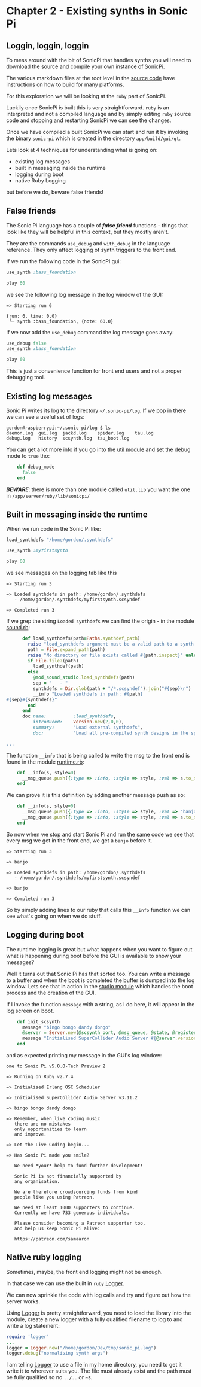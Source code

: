# Chapter 2 - Existing synths in Sonic Pi

## Loggin, loggin, loggin

To mess around with the bit of SonicPi that handles synths you will need to download the source and compile your own instance of SonicPi.

The various markdown files at the root level in the [source code](https://github.com/sonic-pi-net/sonic-pi) have instructions on how to build for many platforms.

For this exploration we will be looking at the `ruby` part of SonicPi.

Luckily once SonicPi is built this is very straightforward. `ruby` is an interpreted and not a compiled language and by simply editing `ruby` source code and stopping and restarting SonicPi we can see the changes.

Once we have compiled a built SonicPi we can start and run it by invoking the binary `sonic-pi` which is created in the directory `app/build/gui/qt`.

Lets look at 4 techniques for understanding what is going on:

* existing log messages
* built in messaging inside the runtime
* logging during boot
* native Ruby Logging

but before we do, beware false friends!

## False friends

The Sonic Pi language has a couple of ***false friend*** functions - things that look like they will be helpful in this context, but they mostly aren't.

They are the commands `use_debug` and `with_debug` in the language reference. They only affect logging of synth triggers to the front end.

If we run the following code in the SonicPI gui:

```ruby
use_synth :bass_foundation

play 60
```

we see the following log message in the log window of the GUI:

```
=> Starting run 6

{run: 6, time: 0.0}
 └─ synth :bass_foundation, {note: 60.0}
```

If we now add the `use_debug` command the log message goes away:
 
```ruby
use_debug false
use_synth :bass_foundation

play 60
```

This is just a convenience function for front end users and not a proper debugging tool.

## Existing log messages

Sonic Pi writes its log to the directory `~/.sonic-pi/log`. If we pop in there we can see a useful set of logs:

```
gordon@raspberrypi:~/.sonic-pi/log $ ls
daemon.log  gui.log  jackd.log    spider.log    tau.log
debug.log   history  scsynth.log  tau_boot.log
```
You can get a lot more info if you go into the [util module](https://github.com/sonic-pi-net/sonic-pi/blob/dev/app/server/ruby/lib/sonicpi/util.rb#L335) and set the debug mode to `true` tho:

```ruby
    def debug_mode
      false
    end
```

***BEWARE***: there is more than one module called `util.lib` you want the one in `/app/server/ruby/lib/sonicpi/`


## Built in messaging inside the runtime

When we run code in the Sonic Pi like:

```ruby
load_synthdefs "/home/gordon/.synthdefs"

use_synth :myfirstsynth

play 60
```

we see messages on the logging tab like this


```
=> Starting run 3

=> Loaded synthdefs in path: /home/gordon/.synthdefs
   - /home/gordon/.synthdefs/myfirstsynth.scsyndef

=> Completed run 3
```

If we grep the string `Loaded synthdefs` we can find the origin - in the module [sound.rb](https://github.com/sonic-pi-net/sonic-pi/blob/58164cad453458ce0795b01696987e4a2946a451/app/server/ruby/lib/sonicpi/lang/sound.rb#L3357):

```ruby
      def load_synthdefs(path=Paths.synthdef_path)
        raise "load_synthdefs argument must be a valid path to a synth design. Got an empty string." if path.empty?
        path = File.expand_path(path)
        raise "No directory or file exists called #{path.inspect}" unless File.exist? path
        if File.file?(path)
          load_synthdef(path)
        else
          @mod_sound_studio.load_synthdefs(path)
          sep = "   - "
          synthdefs = Dir.glob(path + "/*.scsyndef").join("#{sep}\n")
          __info "Loaded synthdefs in path: #{path}
#{sep}#{synthdefs}"
        end
      end
      doc name:          :load_synthdefs,
          introduced:    Version.new(2,0,0),
          summary:       "Load external synthdefs",
          doc:           "Load all pre-compiled synth designs in the specified directory. This is useful if you wish to use your own SuperCollider synthesiser designs within Sonic Pi.

...
``` 

The function `__info` that is being called to write the msg to the front end is found in the module [runtime.rb](https://github.com/sonic-pi-net/sonic-pi/blob/067a9c7ee2ec2dd839dff054a81112e50326532a/app/server/ruby/lib/sonicpi/runtime.rb#L349):

```ruby
	def __info(s, style=0)
      __msg_queue.push({:type => :info, :style => style, :val => s.to_s}) unless __system_thread_locals.get :sonic_pi_spider_silent
    end
```
We can prove it is this definition by adding another message push as so:

```ruby
	def __info(s, style=0)
      __msg_queue.push({:type => :info, :style => style, :val => "banjo"}) unless __system_thread_locals.get :sonic_pi_spider_silent
      __msg_queue.push({:type => :info, :style => style, :val => s.to_s}) unless __system_thread_locals.get :sonic_pi_spider_silent
    end
```
So now when we stop and start Sonic Pi and run the same code we see that every msg we get in the front end, we get a `banjo` before it.

```
=> Starting run 3

=> banjo

=> Loaded synthdefs in path: /home/gordon/.synthdefs
   - /home/gordon/.synthdefs/myfirstsynth.scsyndef

=> banjo

=> Completed run 3
```
So by simply adding lines to our ruby that calls this `__info` function we can see what's going on when we do stuff.

## Logging during boot

The runtime logging is great but what happens when you want to figure out what is happening during boot before the GUI is available to show your messages?

Well it turns out that Sonic Pi has that sorted too. You can write a message to a buffer and when the boot is completed the buffer is dumped into the log window. Lets see that in action in the [studio module](https://github.com/sonic-pi-net/sonic-pi/blob/dev/app/server/ruby/lib/sonicpi/studio.rb#L67) which handles the boot process and the creation of the GUI.

If I invoke the function `message` with a string, as I do here, it will appear in the log screen on boot.

```ruby
    def init_scsynth
      message "bingo bongo dandy dongo"
      @server = Server.new(@scsynth_port, @msg_queue, @state, @register_cue_event_lambda, @current_spider_time_lambda)
      message "Initialised SuperCollider Audio Server #{@server.version}"
    end
```

and as expected printing my message in the GUI's log window:

```
ome to Sonic Pi v5.0.0-Tech Preview 2

=> Running on Ruby v2.7.4

=> Initialised Erlang OSC Scheduler

=> Initialised SuperCollider Audio Server v3.11.2

=> bingo bongo dandy dongo

=> Remember, when live coding music
   there are no mistakes
   only opportunities to learn
   and improve.

=> Let the Live Coding begin...

=> Has Sonic Pi made you smile?

   We need *your* help to fund further development!

   Sonic Pi is not financially supported by
   any organisation.

   We are therefore crowdsourcing funds from kind
   people like you using Patreon.

   We need at least 1000 supporters to continue.
   Currently we have 733 generous individuals.

   Please consider becoming a Patreon supporter too,
   and help us keep Sonic Pi alive:

   https://patreon.com/samaaron
```

## Native ruby logging

Sometimes, maybe, the front end logging might not be enough.
 
In that case we can use the built in `ruby` [Logger](https://ruby-doc.org/stdlib-2.4.0/libdoc/logger/rdoc/Logger.html).

We can now sprinkle the code with log calls and try and figure out how the server works.

Using [Logger](https://ruby-doc.org/stdlib-2.4.0/libdoc/logger/rdoc/Logger.html) is pretty straightforward, you need to load the library into the module, create a new logger with a fully qualified filename to log to and write a log statement:

```ruby
require 'logger'
...
logger = Logger.new("/home/gordon/Dev/tmp/sonic_pi.log")
logger.debug("normalising synth args")
```

I am telling [Logger](https://ruby-doc.org/stdlib-2.4.0/libdoc/logger/rdoc/Logger.html) to use a file in my home directory, you need to get it write it to wherever suits you. The file must already exist and the path must be fully qualified so no `../..` or `~`s.
